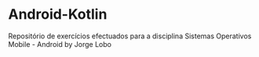 # Android-Kotlin

Repositório de exercícios efectuados para a disciplina Sistemas Operativos Mobile - Android
by Jorge Lobo